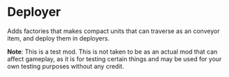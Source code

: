 # Deployer
Adds factories that makes compact units that can traverse as an conveyor item, and deploy them in deployers.

**Note**: This is a test mod. This is not taken to be as an actual mod that can affect gameplay, as it is for testing certain things and may be used for your own testing purposes without any credit.
